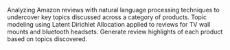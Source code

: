 Analyzing Amazon reviews with natural language processing techniques to undercover key topics discussed across a category of products. 
Topic modeling using Latent Dirichlet Allocation applied to reviews for TV wall mounts and bluetooth headsets. Generate review highlights
of each product based on topics discovered.
